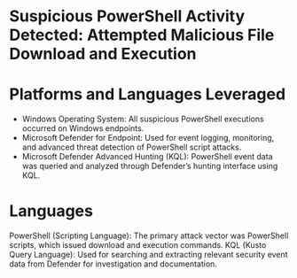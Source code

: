 # Suspicious PowerShell Activity Detected: Attempted Malicious File Download and Execution
# Platforms and Languages Leveraged
* Windows Operating System: All suspicious PowerShell executions occurred on Windows endpoints.
* Microsoft Defender for Endpoint: Used for event logging, monitoring, and advanced threat detection of PowerShell script attacks.
* Microsoft Defender Advanced Hunting (KQL): PowerShell event data was queried and analyzed through Defender’s hunting interface using KQL.
# Languages
PowerShell (Scripting Language): The primary attack vector was PowerShell scripts, which issued download and execution commands.
KQL (Kusto Query Language): Used for searching and extracting relevant security event data from Defender for investigation and documentation.



